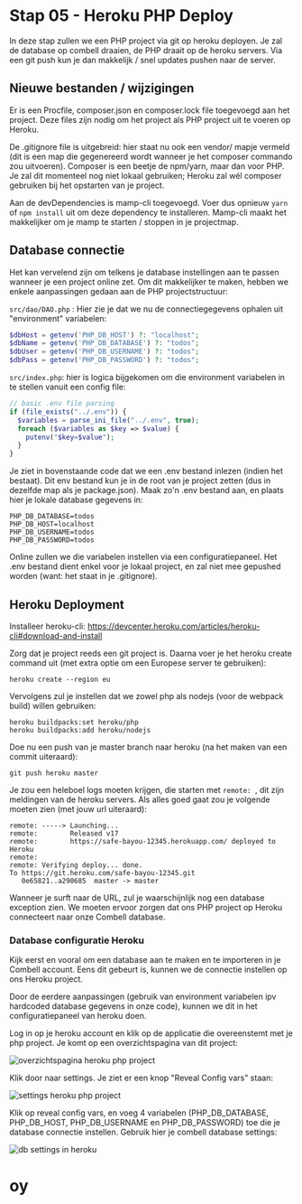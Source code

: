 # Stap 05 - Heroku PHP Deploy

In deze stap zullen we een PHP project via git op heroku deployen. Je zal de database op combell draaien, de PHP draait op de heroku servers. Via een git push kun je dan makkelijk / snel updates pushen naar de server.

## Nieuwe bestanden / wijzigingen

Er is een Procfile, composer.json en composer.lock file toegevoegd aan het project. Deze files zijn nodig om het project als PHP project uit te voeren op Heroku.

De .gitignore file is uitgebreid: hier staat nu ook een vendor/ mapje vermeld (dit is een map die gegenereerd wordt wanneer je het composer commando zou uitvoeren). Composer is een beetje de npm/yarn, maar dan voor PHP. Je zal dit momenteel nog niet lokaal gebruiken; Heroku zal wél composer gebruiken bij het opstarten van je project.

Aan de devDependencies is mamp-cli toegevoegd. Voer dus opnieuw `yarn` of `npm install` uit om deze dependency te installeren. Mamp-cli maakt het makkelijker om je mamp te starten / stoppen in je projectmap.

## Database connectie

Het kan vervelend zijn om telkens je database instellingen aan te passen wanneer je een project online zet. Om dit makkelijker te maken, hebben we enkele aanpassingen gedaan aan de PHP projectstructuur:

`src/dao/DAO.php` : Hier zie je dat we nu de connectiegegevens ophalen uit "environment" variabelen:

```php
$dbHost = getenv('PHP_DB_HOST') ?: "localhost";
$dbName = getenv('PHP_DB_DATABASE') ?: "todos";
$dbUser = getenv('PHP_DB_USERNAME') ?: "todos";
$dbPass = getenv('PHP_DB_PASSWORD') ?: "todos";
```

`src/index.php`: hier is logica bijgekomen om die environment variabelen in te stellen vanuit een config file:

```php
// basic .env file parsing
if (file_exists("../.env")) {
  $variables = parse_ini_file("../.env", true);
  foreach ($variables as $key => $value) {
    putenv("$key=$value");
  }
}
```

Je ziet in bovenstaande code dat we een .env bestand inlezen (indien het bestaat). Dit env bestand kun je in de root van je project zetten (dus in dezelfde map als je package.json). Maak zo'n .env bestand aan, en plaats hier je lokale database gegevens in:

```
PHP_DB_DATABASE=todos
PHP_DB_HOST=localhost
PHP_DB_USERNAME=todos
PHP_DB_PASSWORD=todos
```

Online zullen we die variabelen instellen via een configuratiepaneel. Het .env bestand dient enkel voor je lokaal project, en zal niet mee gepushed worden (want: het staat in je .gitignore).

## Heroku Deployment

Installeer heroku-cli: https://devcenter.heroku.com/articles/heroku-cli#download-and-install

Zorg dat je project reeds een git project is. Daarna voer je het heroku create command uit (met extra optie om een Europese server te gebruiken):

```
heroku create --region eu
```

Vervolgens zul je instellen dat we zowel php als nodejs (voor de webpack build) willen gebruiken:

```
heroku buildpacks:set heroku/php
heroku buildpacks:add heroku/nodejs
```

Doe nu een push van je master branch naar heroku (na het maken van een commit uiteraard):

```
git push heroku master
```

Je zou een heleboel logs moeten krijgen, die starten met `remote: `, dit zijn meldingen van de heroku servers. Als alles goed gaat zou je volgende moeten zien (met jouw url uiteraard):

```
remote: -----> Launching...
remote:        Released v17
remote:        https://safe-bayou-12345.herokuapp.com/ deployed to Heroku
remote:
remote: Verifying deploy... done.
To https://git.heroku.com/safe-bayou-12345.git
   0e65821..a290685  master -> master
```

Wanneer je surft naar de URL, zul je waarschijnlijk nog een database exception zien. We moeten ervoor zorgen dat ons PHP project op Heroku connecteert naar onze Combell database.

### Database configuratie Heroku

Kijk eerst en vooral om een database aan te maken en te importeren in je Combell account. Eens dit gebeurt is, kunnen we de connectie instellen op ons Heroku project.

Door de eerdere aanpassingen (gebruik van environment variabelen ipv hardcoded database gegevens in onze code), kunnen we dit in het configuratiepaneel van heroku doen.

Log in op je heroku account en klik op de applicatie die overeenstemt met je php project. Je komt op een overzichtspagina van dit project:

![overzichtspagina heroku php project](../images/heroku-db-01.png)

Klik door naar settings. Je ziet er een knop "Reveal Config vars" staan:

![settings heroku php project](../images/heroku-db-02.png)

Klik op reveal config vars, en voeg 4 variabelen (PHP_DB_DATABASE, PHP_DB_HOST, PHP_DB_USERNAME en PHP_DB_PASSWORD) toe die je database connectie instellen. Gebruik hier je combell database settings:

![db settings in heroku](../images/heroku-db-03.png)

# oy
